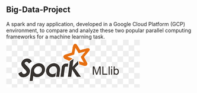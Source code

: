 ## Big-Data-Project
A spark and ray application, developed in a Google Cloud Platform (GCP) environment, to compare and analyze these two popular parallel computing frameworks for a machine learning task. 
![alt text](img/spark-logo.png "Logo Title Text 1")

